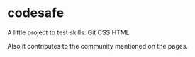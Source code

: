 # codesafe
A little project to test skills:
Git
CSS
HTML

Also it contributes to the community mentioned on the pages.
